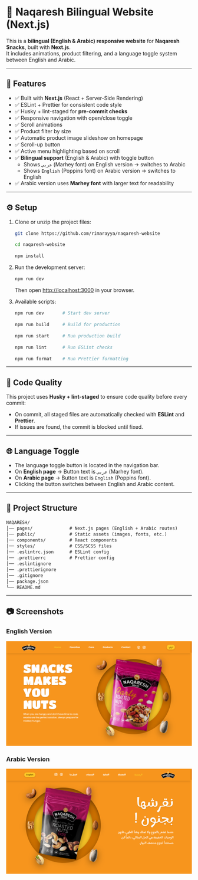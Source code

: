 # 🌰 Naqaresh Bilingual Website (Next.js)

This is a **bilingual (English & Arabic) responsive website** for **Naqaresh Snacks**, built with **Next.js**.  
It includes animations, product filtering, and a language toggle system between English and Arabic.

---

## 📖 Features

- ✅ Built with **Next.js** (React + Server-Side Rendering)
- ✅ ESLint + Prettier for consistent code style
- ✅ Husky + lint-staged for **pre-commit checks**
- ✅ Responsive navigation with open/close toggle
- ✅ Scroll animations
- ✅ Product filter by size
- ✅ Automatic product image slideshow on homepage
- ✅ Scroll-up button
- ✅ Active menu highlighting based on scroll
- ✅ **Bilingual support** (English & Arabic) with toggle button
  - Shows `عربي` (Marhey font) on English version → switches to Arabic
  - Shows `English` (Poppins font) on Arabic version → switches to English
- ✅ Arabic version uses **Marhey font** with larger text for readability

---

## ⚙️ Setup

1. Clone or unzip the project files:

   ```bash
   git clone https://github.com/rimarayya/naqaresh-website
   ```

   ```bash
   cd naqaresh-website
   ```

   ```bash
   npm install
   ```

2. Run the development server:

   ```bash
   npm run dev
   ```

   Then open [http://localhost:3000](http://localhost:3000) in your browser.

3. Available scripts:

   ```bash
   npm run dev       # Start dev server
   ```

   ```bash
   npm run build     # Build for production
   ```

   ```bash
   npm run start     # Run production build
   ```

   ```bash
   npm run lint      # Run ESLint checks
   ```

   ```bash
   npm run format    # Run Prettier formatting
   ```

---

## 🧹 Code Quality

This project uses **Husky + lint-staged** to ensure code quality before every commit:

- On commit, all staged files are automatically checked with **ESLint** and **Prettier**.
- If issues are found, the commit is blocked until fixed.

---

## 🌐 Language Toggle

- The language toggle button is located in the navigation bar.
- On **English page** → Button text is `عربي` (Marhey font).
- On **Arabic page** → Button text is `English` (Poppins font).
- Clicking the button switches between English and Arabic content.

---

## 📂 Project Structure

```
NAQARESH/
│── pages/              # Next.js pages (English + Arabic routes)
│── public/             # Static assets (images, fonts, etc.)
│── components/         # React components
│── styles/             # CSS/SCSS files
│── .eslintrc.json      # ESLint config
│── .prettierrc         # Prettier config
│── .eslintignore
│── .prettierignore
│── .gitignore
│── package.json
└── README.md
```

---

## 📷 Screenshots

### English Version

![English Screenshot](./assets/img/overviewEn.png)

### Arabic Version

![Arabic Screenshot](./assets/img/overviewAr.png)
